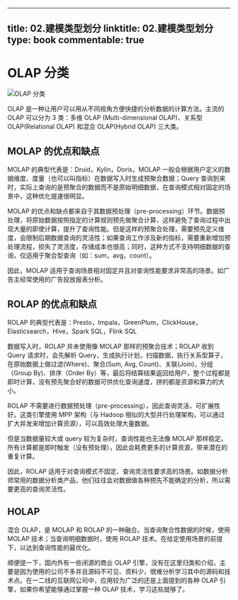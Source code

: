
---
title: 02.建模类型划分
linktitle: 02.建模类型划分
type: book
commentable: true
---

# OLAP 分类

![OLAP 分类](https://pic.imgdb.cn/item/61862ffe2ab3f51d91c47c5a.jpg)

OLAP 是一种让用户可以用从不同视角方便快捷的分析数据的计算方法。主流的 OLAP 可以分为 3 类：多维 OLAP (Multi-dimensional OLAP)、关系型 OLAP(Relational OLAP) 和混合 OLAP(Hybrid OLAP) 三大类。

## MOLAP 的优点和缺点

MOLAP 的典型代表是：Druid，Kylin，Doris，MOLAP 一般会根据用户定义的数据维度、度量（也可以叫指标）在数据写入时生成预聚合数据；Query 查询到来时，实际上查询的是预聚合的数据而不是原始明细数据，在查询模式相对固定的场景中，这种优化提速很明显。

MOLAP 的优点和缺点都来自于其数据预处理（pre-processing）环节。数据预处理，将原始数据按照指定的计算规则预先做聚合计算，这样避免了查询过程中出现大量的即使计算，提升了查询性能。但是这样的预聚合处理，需要预先定义维度，会限制后期数据查询的灵活性；如果查询工作涉及新的指标，需要重新增加预处理流程，损失了灵活度，存储成本也很高；同时，这种方式不支持明细数据的查询，仅适用于聚合型查询（如：sum，avg，count）。

因此，MOLAP 适用于查询场景相对固定并且对查询性能要求非常高的场景。如广告主经常使用的广告投放报表分析。

## ROLAP 的优点和缺点

ROLAP 的典型代表是：Presto，Impala，GreenPlum，ClickHouse，Elasticsearch，Hive，Spark SQL，Flink SQL

数据写入时，ROLAP 并未使用像 MOLAP 那样的预聚合技术；ROLAP 收到 Query 请求时，会先解析 Query，生成执行计划，扫描数据，执行关系型算子，在原始数据上做过滤(Where)、聚合(Sum, Avg, Count)、关联(Join)，分组（Group By)、排序（Order By）等，最后将结算结果返回给用户，整个过程都是即时计算，没有预先聚合好的数据可供优化查询速度，拼的都是资源和算力的大小。

ROLAP 不需要进行数据预处理（pre-processing），因此查询灵活，可扩展性好。这类引擎使用 MPP 架构（与 Hadoop 相似的大型并行处理架构，可以通过扩大并发来增加计算资源），可以高效处理大量数据。

但是当数据量较大或 query 较为复杂时，查询性能也无法像 MOLAP 那样稳定。所有计算都是即时触发（没有预处理），因此会耗费更多的计算资源，带来潜在的重复计算。

因此，ROLAP 适用于对查询模式不固定、查询灵活性要求高的场景。如数据分析师常用的数据分析类产品，他们往往会对数据做各种预先不能确定的分析，所以需要更高的查询灵活性。

## HOLAP

混合 OLAP，是 MOLAP 和 ROLAP 的一种融合。当查询聚合性数据的时候，使用 MOLAP 技术；当查询明细数据时，使用 ROLAP 技术。在给定使用场景的前提下，以达到查询性能的最优化。

顺便提一下，国内外有一些闭源的商业 OLAP 引擎，没有在这里归类和介绍，主要是因为使用的公司不多并且源码不可见、资料少，很难分析学习其中的源码和技术点。在一二线的互联网公司中，应用较为广泛的还是上面提到的各种 OLAP 引擎，如果你希望能够通过掌握一种 OLAP 技术，学习这些就够了。

    